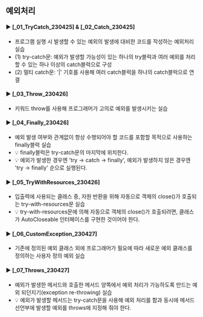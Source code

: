 ####
## 예외처리
####
#### ► [_01_TryCatch_230425] & [_02_Catch_230425]
- 프로그램 실행 시 발생할 수 있는 예외의 발생에 대비한 코드를 작성하는 예외처리 실습
- (1) try-catch문: 예외가 발생할 가능성이 있는 하나의 try블럭과 여러 예외를 처리할 수 있는 하나 이상의 catch블럭으로 구성
- (2) 멀티 catch문: '|' 기호를 사용해 여러 catch블럭을 하나의 catch블럭으로 연결
####
#### ► [_03_Throw_230426]
- 키워드 throw를 사용해 프로그래머가 고의로 예외를 발생시키는 실습
####
#### ► [_04_Finally_230426]
- 예외 발생 여부와 관계없이 항상 수행되어야 할 코드를 포함할 목적으로 사용하는 finally블럭 실습
- 💡 finally블럭은 try-catch문의 마지막에 위치한다.
- 💡 예외가 발생한 경우엔 'try -> catch -> finally', 예외가 발생하지 않은 경우엔 'try -> finally' 순으로 실행된다.
####
#### ► [_05_TryWithResources_230426]
- 입출력에 사용되는 클래스 중, 자원 반환을 위해 자동으로 객체의 close()가 호출되는 try-with-resources문 실습
- 💡 try-with-resources문에 의해 자동으로 객체의 close()가 호출되려면, 클래스가 AutoCloseable 인터페이스를 구현한 것이어야 한다.
####
#### ► [_06_CustomException_230427]
- 기존에 정의된 예외 클래스 외에 프로그래머가 필요에 따라 새로운 예외 클래스를 정의하는 사용자 정의 예외 실습
####
#### ► [_07_Throws_230427]
- 예외가 발생한 메서드와 호출한 메서드 양쪽에서 예외 처리가 가능하도록 만드는 예외 되던지기(exception re-throwing) 실습
- 💡 예외가 발생할 메서드는 try-catch문을 사용해 예외 처리를 함과 동시에 메서드 선언부에 발생할 예외를 throws에 지정해 줘야 한다.
####
